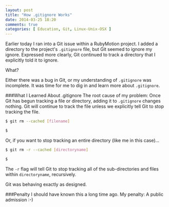 ```yaml
---
layout: post
title: "How .gitignore Works"
date: 2014-03-25 18:20
comments: true
categories: [ Education, Git, Linux-Unix-OSX ]
---
```

Earlier today I ran into a Git issue within a RubyMotion project. I added a directory to the project's `.gitignore` file, but Git seemed to ignore my ignore. Expressed more clearly, Git continued to track a directory that I explicitly told it to ignore.

What?

Either there was a bug in Git, or my understanding of `.gitignore` was incomplete. It was time for me to dig in and learn more about `.gitignore`.
<!--more-->
###What I Learned About .gitignore
The root cause of my problem: Once Git has begun tracking a file or directory, adding it to `.gitignore` changes nothing. Git will continue to track the file unless we explicitly tell Git to stop tracking the file.

```bash
$ git rm --cached [filename]

$ 
```

Or, if you want to stop tracking an entire directory (like me in this case)...

```bash
$ git rm -r --cached [directoryname]

$ 
```

The `-r` flag will tell Git to stop tracking all of the sub-directories and files within `directoryname`, recursively.

Git was behaving exactly as designed. 

###Penalty
I should have known this a long time ago. My penalty: A public admission :-) 

